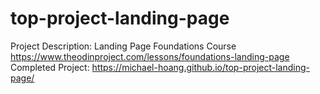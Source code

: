 # top-project-landing-page
Project Description: Landing Page Foundations Course https://www.theodinproject.com/lessons/foundations-landing-page
<br/>
Completed Project: https://michael-hoang.github.io/top-project-landing-page/

